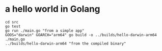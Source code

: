 # a hello world in Golang

```shell
cd src
go test
go run ./main.go "from a simple app"
GOOS="darwin" GOARCH="arm64" go build -o ../builds/hello-darwin-arm64 ./main.go
../builds/hello-darwin-arm64 "from the compiled binary"
```
